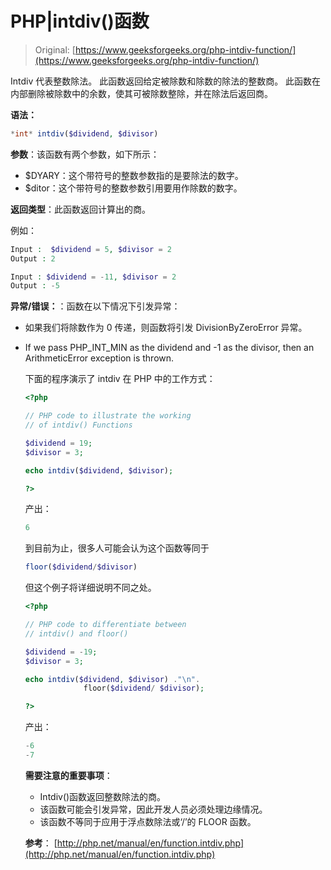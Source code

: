 # PHP|intdiv()函数

> Original: [https://www.geeksforgeeks.org/php-intdiv-function/](https://www.geeksforgeeks.org/php-intdiv-function/)

Intdiv 代表整数除法。 此函数返回给定被除数和除数的除法的整数商。 此函数在内部删除被除数中的余数，使其可被除数整除，并在除法后返回商。

**语法：**

```php
*int* intdiv($dividend, $divisor)

```

**参数**：该函数有两个参数，如下所示：

*   $DYARY：这个带符号的整数参数指的是要除法的数字。
*   $ditor：这个带符号的整数参数引用要用作除数的数字。

**返回类型**：此函数返回计算出的商。

例如：

```php
Input :  $dividend = 5, $divisor = 2
Output : 2

Input : $dividend = -11, $divisor = 2
Output : -5        

```

**异常/错误：**：函数在以下情况下引发异常：

*   如果我们将除数作为 0 传递，则函数将引发 DivisionByZeroError 异常。
*   If we pass PHP_INT_MIN as the dividend and -1 as the divisor, then an ArithmeticError exception is thrown.

    下面的程序演示了 intdiv 在 PHP 中的工作方式：

    ```php
    <?php

    // PHP code to illustrate the working 
    // of intdiv() Functions 

    $dividend = 19;
    $divisor = 3; 

    echo intdiv($dividend, $divisor);

    ?>
    ```

    产出：

    ```php
    6

    ```

    到目前为止，很多人可能会认为这个函数等同于

    ```php
    floor($dividend/$divisor)
    ```

    但这个例子将详细说明不同之处。

    ```php
    <?php

    // PHP code to differentiate between 
    // intdiv() and floor() 

    $dividend = -19;
    $divisor = 3; 

    echo intdiv($dividend, $divisor) ."\n". 
                 floor($dividend/ $divisor);

    ?>
    ```

    产出：

    ```php
    -6
    -7

    ```

    **需要注意的重要事项**：

    *   Intdiv()函数返回整数除法的商。
    *   该函数可能会引发异常，因此开发人员必须处理边缘情况。
    *   该函数不等同于应用于浮点数除法或‘/’的 FLOOR 函数。

    **参考**：
    [http://php.net/manual/en/function.intdiv.php](http://php.net/manual/en/function.intdiv.php)